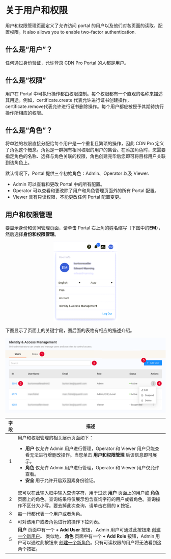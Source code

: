 # 关于用户和权限

用户和权限管理页面定义了允许访问 portal 的用户以及他们对各页面的读取、配置权限。It also allows you to enable two-factor authentication.


## 什么是“用户”？

任何通过身份验证，允许登录 CDN Pro Portal 的人都是用户。


## 什么是“权限”

用户在 Portal 中可执行操作都由权限控制。每个权限都有一个直观的名称来描述其用途。例如，certificate.create 代表允许进行证书创建操作，certificate.remove代表允许进行证书删除操作。每个用户都应被授予其期待执行操作所相应的权限。


## 什么是“角色”？

将单独的权限直接分配给每个用户是一个重复且繁琐的操作，因此 CDN Pro 定义了角色这个概念。角色是一群拥有相同权限的用户的集合。在添加角色时，您需要指定角色的名称、选择与角色关联的权限，角色创建完毕后您即可将目标用户关联到该角色上。

默认情况下，Portal 提供三个初始角色：Admin、Operator 以及 Viewer.

- Admin 可以查看和更改 Portal 中的所有配置。
- Operator 可以查看和更改除了用户和角色管理页面外的所有 Portal 配置。
- Viewer 具有只读权限，不能更改任何 Portal 配置变更。

## 用户和权限管理

要显示身份和访问管理页面，请单击 Portal 右上角的姓名缩写（下图中的**EM**），然后选择**身份和权限管理**。

<p align=center><img src="/docs/resources/images/identities-and-access/iam-user-info.png" alt="select identity management page" width="200"></p>

下图显示了页面上的关键字段，图后面的表格有相应的描述介绍。

<p align=center><img src="/docs/resources/images/identities-and-access/iam-w-numbers.png" alt="select identity management page" width="600"></p>


| **字段** | **描述** |
| :----------: | --------------- |
| 1 | 用户和权限管理的相关展示页面如下：<ul> <li>**用户** 仅允许 Admin 用户进行管理，Operator 和 Viewer 用户只能查看无法进行增删改操作。当您单击 **用户和权限管理** 后该信息即可展示。 <li>**角色** 仅允许 Admin 用户进行管理，Operator 和 Viewer 用户仅允许查看。<li>**安全** 用于允许开启双因素身份验证。|
| 2 | 您可以在此输入框中输入查询字符，用于过滤 **用户** 页面上的用户或 **角色** 页面上的角色。查询结果将仅展示包含查询字符的用户或者角色。查询操作不区分大小写。要去掉此次查询，请单击右侧的 **x** 按钮。|
| 3 | 每一行都代表一个用户或者角色。|
| 4 | 可对该用户或者角色进行的操作下拉列表。|
| 5 | **用户** 页面中有一个 **+ Add User** 按钮， Admin 用户可通过此按钮来 [创建一个新用户](</docs/portal/identities-and-access/managing-users.md>)。 类似地， **角色** 页面中有一个 **+ Add Role** 按钮，Admin 用户可以通过此按钮来 [创建一个新角色](</docs/portal/identities-and-access/managing-roles.md>)。只有可读权限的用户将无法看到这两个按钮。

